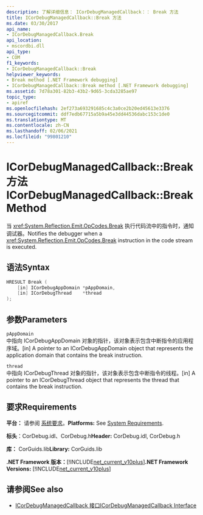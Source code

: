 ```yaml
---
description: 了解详细信息： ICorDebugManagedCallback：： Break 方法
title: ICorDebugManagedCallback::Break 方法
ms.date: 03/30/2017
api_name:
- ICorDebugManagedCallback.Break
api_location:
- mscordbi.dll
api_type:
- COM
f1_keywords:
- ICorDebugManagedCallback::Break
helpviewer_keywords:
- Break method [.NET Framework debugging]
- ICorDebugManagedCallback::Break method [.NET Framework debugging]
ms.assetid: 7d78a301-82b3-43b2-9d65-3cda3285ae97
topic_type:
- apiref
ms.openlocfilehash: 2ef273a693291685c4c3a0ce2b20ed45613e3376
ms.sourcegitcommit: ddf7edb67715a5b9a45e3dd44536dabc153c1de0
ms.translationtype: MT
ms.contentlocale: zh-CN
ms.lasthandoff: 02/06/2021
ms.locfileid: "99801210"
---
```

# <a name="icordebugmanagedcallbackbreak-method"></a><span data-ttu-id="e9470-103">ICorDebugManagedCallback::Break 方法</span><span class="sxs-lookup"><span data-stu-id="e9470-103">ICorDebugManagedCallback::Break Method</span></span>

<span data-ttu-id="e9470-104">当 <xref:System.Reflection.Emit.OpCodes.Break> 执行代码流中的指令时，通知调试器。</span><span class="sxs-lookup"><span data-stu-id="e9470-104">Notifies the debugger when a <xref:System.Reflection.Emit.OpCodes.Break> instruction in the code stream is executed.</span></span>

## <a name="syntax"></a><span data-ttu-id="e9470-105">语法</span><span class="sxs-lookup"><span data-stu-id="e9470-105">Syntax</span></span>

```cpp
HRESULT Break (
    [in] ICorDebugAppDomain *pAppDomain,
    [in] ICorDebugThread    *thread
);
```

## <a name="parameters"></a><span data-ttu-id="e9470-106">参数</span><span class="sxs-lookup"><span data-stu-id="e9470-106">Parameters</span></span>

`pAppDomain`\
<span data-ttu-id="e9470-107">中指向 ICorDebugAppDomain 对象的指针，该对象表示包含中断指令的应用程序域。</span><span class="sxs-lookup"><span data-stu-id="e9470-107">[in] A pointer to an ICorDebugAppDomain object that represents the application domain that contains the break instruction.</span></span>

`thread`\
<span data-ttu-id="e9470-108">中指向 ICorDebugThread 对象的指针，该对象表示包含中断指令的线程。</span><span class="sxs-lookup"><span data-stu-id="e9470-108">[in] A pointer to an ICorDebugThread object that represents the thread that contains the break instruction.</span></span>

## <a name="requirements"></a><span data-ttu-id="e9470-109">要求</span><span class="sxs-lookup"><span data-stu-id="e9470-109">Requirements</span></span>

<span data-ttu-id="e9470-110">**平台：** 请参阅 [系统要求](../../get-started/system-requirements.md)。</span><span class="sxs-lookup"><span data-stu-id="e9470-110">**Platforms:** See [System Requirements](../../get-started/system-requirements.md).</span></span>

<span data-ttu-id="e9470-111">**标头**：CorDebug.idl、CorDebug.h</span><span class="sxs-lookup"><span data-stu-id="e9470-111">**Header:** CorDebug.idl, CorDebug.h</span></span>

<span data-ttu-id="e9470-112">**库：** CorGuids.lib</span><span class="sxs-lookup"><span data-stu-id="e9470-112">**Library:** CorGuids.lib</span></span>

<span data-ttu-id="e9470-113">**.NET Framework 版本：**[!INCLUDE[net_current_v10plus](../../../../includes/net-current-v10plus-md.md)]</span><span class="sxs-lookup"><span data-stu-id="e9470-113">**.NET Framework Versions:** [!INCLUDE[net_current_v10plus](../../../../includes/net-current-v10plus-md.md)]</span></span>

## <a name="see-also"></a><span data-ttu-id="e9470-114">请参阅</span><span class="sxs-lookup"><span data-stu-id="e9470-114">See also</span></span>

- [<span data-ttu-id="e9470-115">ICorDebugManagedCallback 接口</span><span class="sxs-lookup"><span data-stu-id="e9470-115">ICorDebugManagedCallback Interface</span></span>](icordebugmanagedcallback-interface.md)
